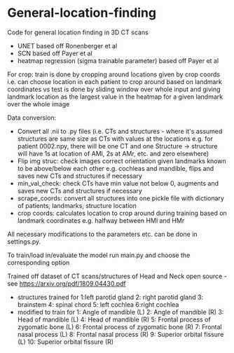 # General-location-finding
Code for general location finding in 3D CT scans 
- UNET based off Ronenberger et al
- SCN based off Payer et al
- heatmap regression (sigma trainable parameter) based off Payer et al

For crop: train is done by cropping around locations given by crop coords i.e. can choose location in each patient to crop around based on landmark coordinates vs test is done by sliding window over whole input and giving landmark location as the largest value in the heatmap for a given landmark over the whole image

Data conversion:
- Convert all .nii to .py files (i.e. CTs and structures - where it's assumed structures are same size as CTs with values at the locations e.g. for patient 0002.npy, there will be one CT and one Structure -> structure will have 1s at location of AMl, 2s at AMr, etc. and zero elsewhere)
- Flip img struc: check images correct orientation given landmarks known to be above/below each other e.g. cochleas and mandible, flips and saves new CTs and structures if necessary
- min_val_check: check CTs have min value not below 0, augments and saves new CTs and structures if necessary
- scrape_coords: convert all structures into one pickle file with dictionary of patients, landmarks, structure location
- crop coords: calculates location to crop around during training based on landmark coordinates e.g. halfway between HMl and HMr

All necessary modifications to the parameters etc. can be done in settings.py.

To train/load in/evaluate the model run main.py and choose the corresponding option

Trained off dataset of CT scans/structures of Head and Neck open source - see https://arxiv.org/pdf/1809.04430.pdf
- structures trained for 1:left parotid gland 2: right parotid gland 3: brainstem 4: spinal chord 5: left cochlea 6:right cochlea
- modified to train for 1: Angle of mandible (L) 2: Angle of mandible (R) 3: Head of mandible (L) 4: Head of mandible (R) 5: Frontal process of zygomatic bone (L) 6: Frontal process of zygomatic bone (R) 7: Frontal nasal process (L) 8: Frontal nasal process (R) 9: Superior orbital fissure (L) 10: Superior orbital fissure (R)




